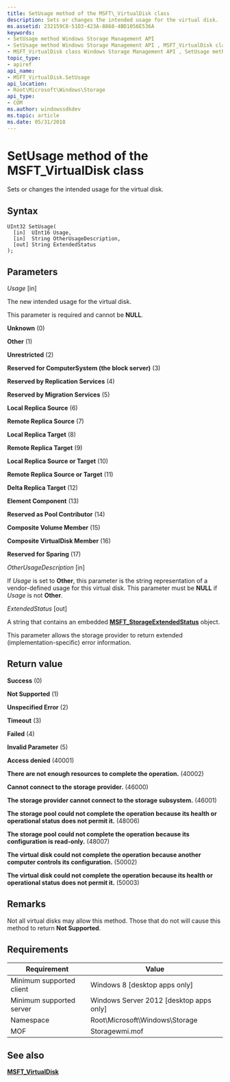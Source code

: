 ```yaml
---
title: SetUsage method of the MSFT\_VirtualDisk class
description: Sets or changes the intended usage for the virtual disk.
ms.assetid: 232159C8-51D3-423A-8868-4BD1056E536A
keywords:
- SetUsage method Windows Storage Management API
- SetUsage method Windows Storage Management API , MSFT_VirtualDisk class
- MSFT_VirtualDisk class Windows Storage Management API , SetUsage method
topic_type:
- apiref
api_name:
- MSFT_VirtualDisk.SetUsage
api_location:
- Root\Microsoft\Windows\Storage
api_type:
- COM
ms.author: windowssdkdev
ms.topic: article
ms.date: 05/31/2018
---
```


# SetUsage method of the MSFT\_VirtualDisk class

Sets or changes the intended usage for the virtual disk.

## Syntax


```mof
UInt32 SetUsage(
  [in]  UInt16 Usage,
  [in]  String OtherUsageDescription,
  [out] String ExtendedStatus
);
```



## Parameters

 

*Usage* \[in\]
 

The new intended usage for the virtual disk.

This parameter is required and cannot be **NULL**.

 

<span id="Unknown"></span><span id="unknown"></span><span id="UNKNOWN"></span>**Unknown** (0)
 

<span id="Other"></span><span id="other"></span><span id="OTHER"></span>**Other** (1)
 

<span id="Unrestricted"></span><span id="unrestricted"></span><span id="UNRESTRICTED"></span>**Unrestricted** (2)
 

<span id="Reserved_for_ComputerSystem__the_block_server_"></span><span id="reserved_for_computersystem__the_block_server_"></span><span id="RESERVED_FOR_COMPUTERSYSTEM__THE_BLOCK_SERVER_"></span>**Reserved for ComputerSystem (the block server)** (3)
 

<span id="Reserved_by_Replication_Services"></span><span id="reserved_by_replication_services"></span><span id="RESERVED_BY_REPLICATION_SERVICES"></span>**Reserved by Replication Services** (4)
 

<span id="Reserved_by_Migration_Services"></span><span id="reserved_by_migration_services"></span><span id="RESERVED_BY_MIGRATION_SERVICES"></span>**Reserved by Migration Services** (5)
 

<span id="Local_Replica_Source"></span><span id="local_replica_source"></span><span id="LOCAL_REPLICA_SOURCE"></span>**Local Replica Source** (6)
 

<span id="Remote_Replica_Source"></span><span id="remote_replica_source"></span><span id="REMOTE_REPLICA_SOURCE"></span>**Remote Replica Source** (7)
 

<span id="Local_Replica_Target"></span><span id="local_replica_target"></span><span id="LOCAL_REPLICA_TARGET"></span>**Local Replica Target** (8)
 

<span id="Remote_Replica_Target"></span><span id="remote_replica_target"></span><span id="REMOTE_REPLICA_TARGET"></span>**Remote Replica Target** (9)
 

<span id="Local_Replica_Source_or_Target"></span><span id="local_replica_source_or_target"></span><span id="LOCAL_REPLICA_SOURCE_OR_TARGET"></span>**Local Replica Source or Target** (10)
 

<span id="Remote_Replica_Source_or_Target"></span><span id="remote_replica_source_or_target"></span><span id="REMOTE_REPLICA_SOURCE_OR_TARGET"></span>**Remote Replica Source or Target** (11)
 

<span id="Delta_Replica_Target"></span><span id="delta_replica_target"></span><span id="DELTA_REPLICA_TARGET"></span>**Delta Replica Target** (12)
 

<span id="Element_Component"></span><span id="element_component"></span><span id="ELEMENT_COMPONENT"></span>**Element Component** (13)
 

<span id="Reserved_as_Pool_Contributor"></span><span id="reserved_as_pool_contributor"></span><span id="RESERVED_AS_POOL_CONTRIBUTOR"></span>**Reserved as Pool Contributor** (14)
 

<span id="Composite_Volume_Member"></span><span id="composite_volume_member"></span><span id="COMPOSITE_VOLUME_MEMBER"></span>**Composite Volume Member** (15)
 

<span id="Composite_VirtualDisk_Member"></span><span id="composite_virtualdisk_member"></span><span id="COMPOSITE_VIRTUALDISK_MEMBER"></span>**Composite VirtualDisk Member** (16)
 

<span id="Reserved_for_Sparing"></span><span id="reserved_for_sparing"></span><span id="RESERVED_FOR_SPARING"></span>**Reserved for Sparing** (17)
   

*OtherUsageDescription* \[in\]
 

If *Usage* is set to **Other**, this parameter is the string representation of a vendor-defined usage for this virtual disk. This parameter must be **NULL** if *Usage* is not **Other**.

 

*ExtendedStatus* \[out\]
 

A string that contains an embedded [**MSFT\_StorageExtendedStatus**](msft-storageextendedstatus.md) object.

This parameter allows the storage provider to return extended (implementation-specific) error information.

 

## Return value

 

**Success** (0)
 

**Not Supported** (1)
 

**Unspecified Error** (2)
 

**Timeout** (3)
 

**Failed** (4)
 

**Invalid Parameter** (5)
 

**Access denied** (40001)
 

**There are not enough resources to complete the operation.** (40002)
 

**Cannot connect to the storage provider.** (46000)
 

**The storage provider cannot connect to the storage subsystem.** (46001)
 

**The storage pool could not complete the operation because its health or operational status does not permit it.** (48006)
 

**The storage pool could not complete the operation because its configuration is read-only.** (48007)
 

**The virtual disk could not complete the operation because another computer controls its configuration.** (50002)
 

**The virtual disk could not complete the operation because its health or operational status does not permit it.** (50003)
 

## Remarks

Not all virtual disks may allow this method. Those that do not will cause this method to return **Not Supported**.

## Requirements



| Requirement | Value |
|-------------------------------------|-------------------------------------------------------------------------------------------|
| Minimum supported client | Windows 8 \[desktop apps only\]                                                |
| Minimum supported server | Windows Server 2012 \[desktop apps only\]                                      |
| Namespace                | Root\\Microsoft\\Windows\\Storage                                              |
| MOF                      |  Storagewmi.mof  |



## See also

 

[**MSFT\_VirtualDisk**](msft-virtualdisk.md)
 

 

 





